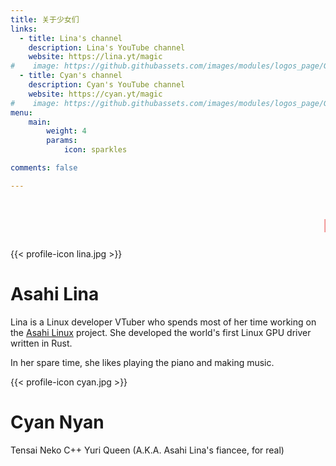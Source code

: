 ```yaml
---
title: 关于少女们
links:
  - title: Lina's channel
    description: Lina's YouTube channel
    website: https://lina.yt/magic
#    image: https://github.githubassets.com/images/modules/logos_page/GitHub-Mark.png
  - title: Cyan's channel
    description: Cyan's YouTube channel
    website: https://cyan.yt/magic
#    image: https://github.githubassets.com/images/modules/logos_page/GitHub-Mark.png
menu:
    main: 
        weight: 4
        params:
            icon: sparkles

comments: false

---
```


<h1 class="center-title"><marquee><span style="color:#F08484">M</span><span style="color:#F0AD84">e</span><span style="color:#F0D584">e</span><span style="color:#E2F084">t</span> <span style="color:#BAF084">t</span><span style="color:#92F084">h</span><span style="color:#84F09F">e</span> <span style="color:#84F0C8">h</span><span style="color:#84F0F0">e</span><span style="color:#84C8F0">r</span><span style="color:#849FF0">o</span><span style="color:#9284F0">i</span><span style="color:#BA84F0">n</span><span style="color:#E284F0">e</span><span style="color:#F084D5">s</span><span style="color:#F084AD">!</span></marquee></h1>

<div class="profiles">
  <div class="profile">
    {{< profile-icon lina.jpg >}}
    <h1>Asahi Lina</h1>
    <div>
  
Lina is a Linux developer VTuber who spends most of her time working on the [Asahi Linux](https://asahilinux.org) project. She developed the world's first Linux GPU driver written in Rust.

In her spare time, she likes playing the piano and making music.

  </div>
  </div>
  <div class="profile">
    {{< profile-icon cyan.jpg >}}
    <h1>Cyan Nyan</h1>
    <div>
    
Tensai Neko C++ Yuri Queen (A.K.A. Asahi Lina's fiancee, for real)

  </div>
  </div>
</div>
